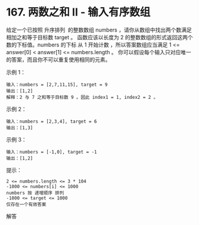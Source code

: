 # 167. 两数之和 II - 输入有序数组
给定一个已按照 升序排列  的整数数组 numbers ，请你从数组中找出两个数满足相加之和等于目标数 target 。
函数应该以长度为 2 的整数数组的形式返回这两个数的下标值。numbers 的下标 从 1 开始计数 ，所以答案数组应当满足 1 <= answer[0] < answer[1] <= numbers.length 。
你可以假设每个输入只对应唯一的答案，而且你不可以重复使用相同的元素。

示例 1：

    输入：numbers = [2,7,11,15], target = 9
    输出：[1,2]
    解释：2 与 7 之和等于目标数 9 。因此 index1 = 1, index2 = 2 。
示例 2：

    输入：numbers = [2,3,4], target = 6
    输出：[1,3]
示例 3：

    输入：numbers = [-1,0], target = -1
    输出：[1,2]

提示：

    2 <= numbers.length <= 3 * 104
    -1000 <= numbers[i] <= 1000
    numbers 按 递增顺序 排列
    -1000 <= target <= 1000
    仅存在一个有效答案

解答

